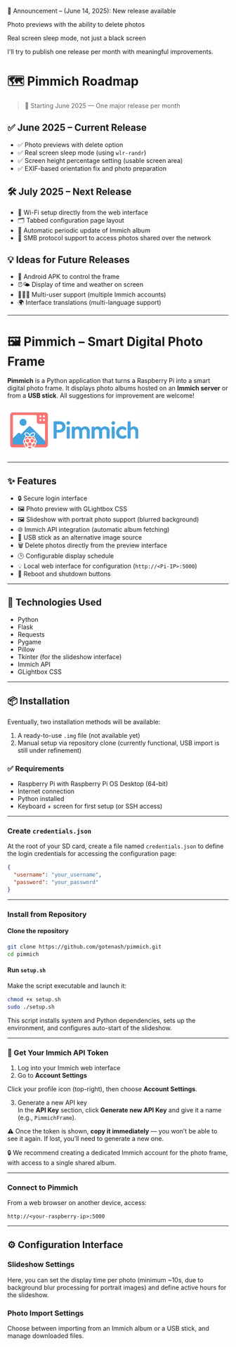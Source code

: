 📣 Announcement – (June 14, 2025): New release available

Photo previews with the ability to delete photos

Real screen sleep mode, not just a black screen

I'll try to publish one release per month with meaningful improvements.

# 🗺️ Pimmich Roadmap

> 📆 Starting June 2025 — One major release per month

## ✅ June 2025 – Current Release

- ✅ Photo previews with delete option  
- ✅ Real screen sleep mode (using `wlr-randr`)  
- ✅ Screen height percentage setting (usable screen area)  
- ✅ EXIF-based orientation fix and photo preparation  

## 🛠️ July 2025 – Next Release

- 🧭 Wi-Fi setup directly from the web interface  
- 🗂️ Tabbed configuration page layout  
- 🔁 Automatic periodic update of Immich album  
- 📁 SMB protocol support to access photos shared over the network  

## 💡 Ideas for Future Releases

- 📱 Android APK to control the frame  
- ⏰🌤️ Display of time and weather on screen  
- 🧑‍🤝‍🧑 Multi-user support (multiple Immich accounts)  
- 🌍 Interface translations (multi-language support)  

---

# 🖼️ Pimmich – Smart Digital Photo Frame

**Pimmich** is a Python application that turns a Raspberry Pi into a smart digital photo frame. It displays photo albums hosted on an **Immich server** or from a **USB stick**. All suggestions for improvement are welcome!

<img src="static/pimmich_logo.png" alt="Pimmich Logo" width="300">

---

## ✨ Features

- 🔒 Secure login interface
- 🖼️ Photo preview with GLightbox CSS
- 🖼️ Slideshow with portrait photo support (blurred background)
- 🌐 Immich API integration (automatic album fetching)
- 📂 USB stick as an alternative image source
- 🗑️ Delete photos directly from the preview interface
- 🕒 Configurable display schedule
- 💡 Local web interface for configuration (`http://<Pi-IP>:5000`)
- 🔌 Reboot and shutdown buttons

---

## 🧰 Technologies Used

- Python  
- Flask  
- Requests  
- Pygame  
- Pillow  
- Tkinter (for the slideshow interface)  
- Immich API  
- GLightbox CSS  

---

## 📦 Installation

Eventually, two installation methods will be available:  
1. A ready-to-use `.img` file (not available yet)  
2. Manual setup via repository clone (currently functional, USB import is still under refinement)

### ✅ Requirements

- Raspberry Pi with Raspberry Pi OS Desktop (64-bit)
- Internet connection
- Python installed
- Keyboard + screen for first setup (or SSH access)

---

### Create `credentials.json`

At the root of your SD card, create a file named `credentials.json` to define the login credentials for accessing the configuration page:

```json
{
  "username": "your_username",
  "password": "your_password"
}
```

---

### Install from Repository

#### Clone the repository

```bash
git clone https://github.com/gotenash/pimmich.git
cd pimmich
```

#### Run `setup.sh`

Make the script executable and launch it:

```bash
chmod +x setup.sh
sudo ./setup.sh
```

This script installs system and Python dependencies, sets up the environment, and configures auto-start of the slideshow.

---

### 🔑 Get Your Immich API Token

1. Log into your Immich web interface  
2. Go to **Account Settings**

Click your profile icon (top-right), then choose **Account Settings**.

3. Generate a new API key  
In the **API Key** section, click **Generate new API Key** and give it a name (e.g., `PimmichFrame`).

⚠️ Once the token is shown, **copy it immediately** — you won’t be able to see it again. If lost, you’ll need to generate a new one.

🔒 We recommend creating a dedicated Immich account for the photo frame, with access to a single shared album.

---

### Connect to Pimmich

From a web browser on another device, access:

```
http://<your-raspberry-ip>:5000
```

---

## ⚙️ Configuration Interface

### Slideshow Settings

Here, you can set the display time per photo (minimum ~10s, due to background blur processing for portrait images) and define active hours for the slideshow.

### Photo Import Settings

Choose between importing from an Immich album or a USB stick, and manage downloaded files.
